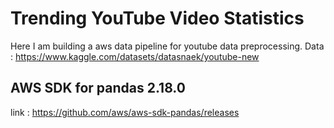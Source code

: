 # Trending YouTube Video Statistics

Here I am building a aws data pipeline for youtube data preprocessing.
Data : https://www.kaggle.com/datasets/datasnaek/youtube-new

## AWS SDK for pandas 2.18.0
link : https://github.com/aws/aws-sdk-pandas/releases
